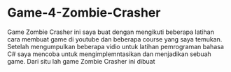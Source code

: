 # Game-4-Zombie-Crasher
Game Zombie Crasher ini saya buat dengan mengikuti beberapa latihan cara membuat game di youtube dan beberapa course yang saya temukan. Setelah mengumpulkan beberapa vidio untuk latihan pemrograman bahasa C# saya mencoba untuk mengimplemntasikan dan menjadikan sebuah game. Dari situ lah game Zombie Crasher ini dibuat
